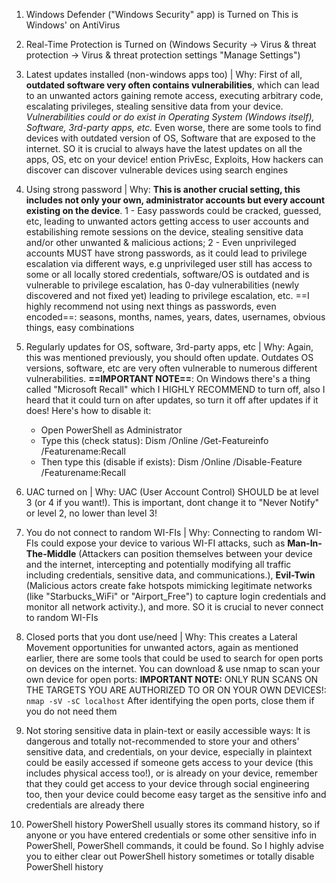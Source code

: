 1. Windows Defender ("Windows Security" app) is Turned on
    This is Windows' on AntiVirus


2. Real-Time Protection is Turned on (Windows Security -> Virus & threat protection -> Virus & threat protection settings "Manage Settings")


3. Latest updates installed (non-windows apps too) | Why:
    First of all, **outdated software very often contains vulnerabilities**, which can lead to an unwanted actors gaining remote access, executing arbitrary code, escalating privileges, stealing sensitive data from your device. *Vulnerabilities could or do exist in Operating System (Windows itself), Software, 3rd-party apps, etc.* Even worse, there are some tools to find devices with outdated version of OS, Software that are exposed to the internet. SO it is crucial to always have the latest updates on all the apps, OS, etc on your device!
    ention PrivEsc, Exploits, How hackers can discover can discover vulnerable devices using search engines


4. Using strong password | Why: 
    **This is another crucial setting, this includes not only your own, administrator accounts but every account existing on the device**. 1 - Easy passwords could be cracked, guessed, etc, leading to unwanted actors getting access to user accounts and estabilishing remote sessions on the device, stealing sensitive data and/or other unwanted & malicious actions; 2 - Even unprivileged accounts MUST have strong passwords, as it could lead to privilege escalation via different ways, e.g unprivileged user still has access to some or all locally stored credentials, software/OS is outdated and is vulnerable to privilege escalation, has 0-day vulnerabilities (newly discovered and not fixed yet) leading to privilege escalation, etc.
    ==I highly recommend not using next things as passwords, even encoded==:
    seasons, months, names, years, dates, usernames, obvious things, easy combinations


5. Regularly updates for OS, software, 3rd-party apps, etc | Why:
    Again, this was mentioned previously, you should often update. Outdates OS versions, software, etc are very often vulnerable to numerous different vulnerabilities. 
    **==IMPORTANT NOTE==**: On Windows there's a thing called "Microsoft Recall" which I HIGHLY RECOMMEND to turn off, also I heard that it could turn on after updates, so turn it off after updates if it does! Here's how to disable it:
    - Open PowerShell as Administrator
    - Type this (check status): Dism /Online /Get-Featureinfo /Featurename:Recall
    - Then type this (disable if exists): Dism /Online /Disable-Feature /Featurename:Recall


6. UAC turned on | Why: 
    UAC (User Account Control) SHOULD be at level 3 (or 4 if you want!). This is important, dont change it to "Never Notify" or level 2, no lower than level 3! 


7. You do not connect to random WI-FIs  | Why:
    Connecting to random WI-FIs could expose your device to various WI-FI attacks, such as **Man-In-The-Middle** (Attackers can position themselves between your device and the internet, intercepting and potentially modifying all traffic including credentials, sensitive data, and communications.), **Evil-Twin** (Malicious actors create fake hotspots mimicking legitimate networks (like "Starbucks_WiFi" or "Airport_Free") to capture login credentials and monitor all network activity.), and more. SO it is crucial to never connect to random WI-FIs


8. Closed ports that you dont use/need | Why: 
   This creates a Lateral Movement opportunities for unwanted actors, again as mentioned earlier, there are some tools that could be used to search for open ports on devices on the internet. You can download & use nmap to scan your own device for open ports: 
   **IMPORTANT NOTE:** ONLY RUN SCANS ON THE TARGETS YOU ARE AUTHORIZED TO OR ON YOUR OWN DEVICES!: `nmap -sV -sC localhost` 
   After identifying the open ports, close them if you do not need them
   

9. Not storing sensitive data in plain-text or easily accessible ways:
    It is dangerous and totally not-recommended to store your and others' sensitive data, and credentials, on your device, especially in plaintext could be easily accessed if someone gets access to your device (this includes physical access too!), or is already on your device, remember that they could get access to your device through social engineering too, then your device could become easy target as the sensitive info and credentials are already there


10. PowerShell history
    PowerShell usually stores its command history, so if anyone or you have entered credentials or some other sensitive info in PowerShell, PowerShell commands, it could be found. So I highly advise you to either clear out PowerShell history sometimes or totally disable PowerShell history
